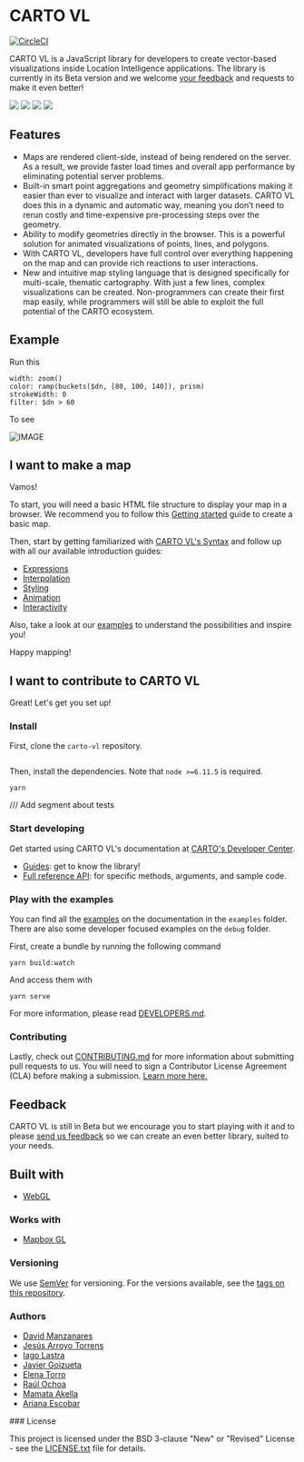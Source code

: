 # CARTO VL

[![CircleCI](https://circleci.com/gh/CartoDB/carto-vl.svg?style=svg)](https://circleci.com/gh/CartoDB/carto-vl)

CARTO VL is a JavaScript library for developers to create vector-based visualizations inside Location Intelligence applications.
The library is currently in its Beta version and we welcome [your feedback](#Feedback) and requests to make it even better!

![](https://carto.com/blog/img/posts/2018/2018-05-21-carto-vl-vector-library/interpolated-lines.82265604.gif)
![](https://carto.com/blog/img/posts/2018/2018-05-21-carto-vl-vector-library/interactivity.44cada98.gif)
![](https://carto.com/blog/img/posts/2018/2018-05-21-carto-vl-vector-library/polygon-animation.bf485125.gif)
![](https://carto.com/blog/img/posts/2018/2018-05-21-carto-vl-vector-library/line-animation.c9c09239.gif)

## Features

- Maps are rendered client-side, instead of being rendered on the server. As a result, we provide faster load times and overall app performance by eliminating potential server problems.
- Built-in smart point aggregations and geometry simplifications making it easier than ever to visualize and interact with larger datasets. CARTO VL does this in a dynamic and automatic way, meaning you don’t need to rerun costly and time-expensive pre-processing steps over the geometry.
- Ability to modify geometries directly in the browser. This is a powerful solution for animated visualizations of points, lines, and polygons.
- With CARTO VL, developers have full control over everything happening on the map and can provide rich reactions to user interactions.
- New and intuitive map styling language that is designed specifically for multi-scale, thematic cartography. With just a few lines, complex visualizations can be created. Non-programmers can create their first map easily, while programmers will still be able to exploit the full potential of the CARTO ecosystem.

## Example

Run this

```
width: zoom()
color: ramp(buckets($dn, [80, 100, 140]), prism)
strokeWidth: 0
filter: $dn > 60
```

To see

![IMAGE](https://github.com/CartoDB/carto-vl/blob/master/docs/images/map-example.png)

## I want to make a map

Vamos!

To start, you will need a basic HTML file structure to display your map in a browser. We recommend you to follow this [Getting started](https://carto.com/developers/carto-vl/guides/getting-started/) guide to create a basic map.

Then, start by getting familiarized with [CARTO VL's Syntax](https://carto.com/developers/carto-vl/guides/the-basics-of-syntax/) and follow up with all our available introduction guides:

- [Expressions](https://carto.com/developers/carto-vl/guides/introduction-to-expressions/)
- [Interpolation](https://carto.com/developers/carto-vl/guides/introduction-to-interpolation/)
- [Styling](https://carto.com/developers/carto-vl/guides/introduction-to-styling/)
- [Animation](https://carto.com/developers/carto-vl/guides/introduction-to-animation/)
- [Interactivity](https://carto.com/developers/carto-vl/guides/introduction-to-interactivity/)

Also, take a look at our [examples](https://carto.com/developers/carto-vl/examples/) to understand the possibilities and inspire you!

Happy mapping!

## I want to contribute to CARTO VL

Great! Let's get you set up!

### Install

First, clone the `carto-vl` repository.

```
```

Then, install the dependencies. Note that `node >=6.11.5` is required.

```
yarn
```

/// Add segment about tests

### Start developing

Get started using CARTO VL's documentation at [CARTO's Developer Center](https://carto.com/developers/carto-vl/).

 - [Guides](https://carto.com/developers/carto-vl/guides/): get to know the library!
 - [Full reference API](https://carto.com/developers/carto-vl/reference/): for specific methods, arguments, and sample code.

### Play with the examples

You can find all the [examples](https://carto.com/developers/carto-vl/examples/) on the documentation in the `examples` folder. There are also some developer focused examples on the `debug` folder.

First, create a bundle by running the following command

```
yarn build:watch
```

And access them with

```
yarn serve
```

For more information, please read [DEVELOPERS.md](https://github.com/CartoDB/carto-vl/blob/master/DEVELOPERS.md).

### Contributing

Lastly, check out [CONTRIBUTING.md](https://github.com/CartoDB/carto-vl/blob/master/CONTRIBUTING.md) for more information about submitting pull requests to us. You will need to sign a Contributor License Agreement (CLA) before making a submission. [Learn more here.](https://carto.com/contributions/)

## <a name="feedback">Feedback</a>

CARTO VL is still in Beta but we encourage you to start playing with it and to please [send us feedback](URL) so we can create an even better library, suited to your needs.

## Built with

- [WebGL](https://www.khronos.org/webgl/)

### Works with

- [Mapbox GL](https://github.com/mapbox/mapbox-gl-js)

### Versioning

We use [SemVer](http://semver.org/) for versioning. For the versions available, see the [tags on this repository](https://github.com/CartoDB/carto-vl/tags).

### Authors

- [David Manzanares](https://github.com/davidmanzanares)
- [Jesús Arroyo Torrens](https://github.com/Jesus89)
- [Iago Lastra](https://github.com/IagoLast)
- [Javier Goizueta](https://github.com/jgoizueta)
- [Elena Torro](https://github.com/elenatorro)
- [Raúl Ochoa](https://github.com/rochoa)
- [Mamata Akella](https://github.com/makella)
- [Ariana Escobar](https://github.com/arianaescobar)

### License

This project is licensed under the BSD 3-clause "New" or "Revised" License - see the [LICENSE.txt](LICENSE.txt) file for details.
